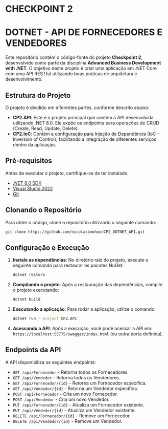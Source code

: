 # CHECKPOINT 2
# DOTNET - API DE FORNECEDORES E VENDEDORES

Este repositório contém o código-fonte do projeto **Checkpoint 2**, desenvolvido como parte da disciplina **Advanced Business Development with .NET**. O objetivo deste projeto é criar uma aplicação em .NET Core com uma API RESTful utilizando boas práticas de arquitetura e desenvolvimento.

## Estrutura do Projeto

O projeto é dividido em diferentes partes, conforme descrito abaixo:

- **CP2.API**: Este é o projeto principal que contém a API desenvolvida utilizando .NET 8.0. Ele expõe os endpoints para operações de CRUD (Create, Read, Update, Delete).
- **CP2.IoC**: Contém a configuração para Injeção de Dependência (IoC - Inversion of Control), facilitando a integração de diferentes serviços dentro da aplicação.

## Pré-requisitos

Antes de executar o projeto, certifique-se de ter instalado:

- [.NET 8.0 SDK](https://dotnet.microsoft.com/download/dotnet/8.0)
- [Visual Studio 2022](https://visualstudio.microsoft.com/)
- [Git](https://git-scm.com/)

## Clonando o Repositório

Para obter o código, clone o repositório utilizando o seguinte comando:

```bash
git clone https://github.com/nicolasinohue/CP2_DOTNET_API.git
```

## Configuração e Execução

1. **Instale as dependências**:
   No diretório raiz do projeto, execute o seguinte comando para restaurar os pacotes NuGet:
   ```bash
   dotnet restore
   ```

2. **Compilando o projeto**:
   Após a restauração das dependências, compile o projeto executando:
   ```bash
   dotnet build
   ```

3. **Executando a aplicação**:
   Para rodar a aplicação, utilize o comando:
   ```bash
   dotnet run --project CP2.API
   ```

4. **Acessando a API**:
   Após a execução, você pode acessar a API em: `https://localhost:55775/swagger/index.html` (ou outra porta definida).

## Endpoints da API

A API disponibiliza os seguintes endpoints:

- `GET /api/Fornecedor` - Retorna todos os Fornecedores.
- `GET /api/Vendedor` - Retorna todos os Vendedores.
- `GET /api/Fornecedor/{id}` - Retorna um Fornecedor específica.
- `GET /api/Vendedor/{id}` - Retorna um Vendedor específica.
- `POST /api/Fornecedor` - Cria um novo Fornecedor.
- `POST /api/Vendedor` - Cria um novo Vendedor.
- `PUT /api/Fornecedor/{id}` - Atualiza um Fornecedor existente.
- `PUT /api/Vendedor/{id}` - Atualiza um Vendedor existente.
- `DELETE /api/Fornecedor/{id}` - Remove um Fornecedor.
- `DELETE /api/Vendedor/{id}` - Remove um Vendedor.

